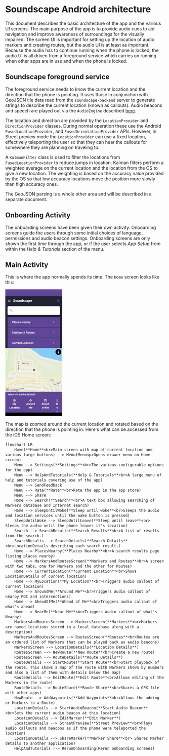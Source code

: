 # Soundscape Android architecture

This document describes the basic architecture of the app and the various UI screens. The main purpose of the app is to provide audio cues to aid navigation and improve awareness of surroundings for the visually impaired. The screen UI is important for setting up the location of audio markers and creating routes, but the audio UI is at least as important. Because the audio has to continue running when the phone is locked, the audio UI is all driven from a foreground service which carries on running when other apps are in use and when the phone is locked.

## Soundscape foreground service
The foreground service needs to know the current location and the direction that the phone is pointing. It uses those in conjunction with GeoJSON tile data read from the `soundscape-backend` server to generate strings to describe the current location (known as callouts). Audio beacons and speech are played out via the `AudioEngine` described [here](audio-API.md).

The location and direction are provided by the `LocationProvider` and `DirectionProvider` classes. During normal operation these use the Android `FusedLocationProvider`, and `FusedOrientationProvider` APIs. However, in Street preview mode the `LocationProvider` can use a fixed location, effectively teleporting the user so that they can hear the callouts for somewhere they are planning on traveling to.

A `KalmanFilter` class is used to filter the locations from `FusedLocationProvider` to reduce jumps in location. Kalman filters perform a weighted average on the current location and the location from the OS to give a new location. The weighting is based on the accuracy value provided by the OS so that low accuracy locations move the position more slowly than high accuracy ones.

The GeoJSON parsing is a whole other area and will be described in a separate document.

## Onboarding Activity
The onboarding screens have been given their own activity. Onboarding screens guide the users through some initial choices of language,  permissions and audio beacon settings. Onboarding screens are only shown the first time through the app, or if the user selects *App Setup* from within the *Help & Tutorials* section of the menu.

## Main Activity
This is where the app normally spends its time. The `Home` screen looks like this:

<img src="HomeScreen.png" height="400"/>

The map is zoomed around the current location and rotated based on the direction that the phone is pointing in. Here's what can be accessed from the iOS Home screen:


```mermaid
flowchart LR
    Home(**Home**<br>Main screen with map of current location and various large buttons) --> Menu(Menu<p>Opens drawer menu on Home screen)
    Menu --> Settings(**Settings**<br>The various configurable options for the app)
    Menu --> HelpAndTutorials(**Help & Tutorials**<br>A large menu of help and tutorials covering use of the app)
    Menu --> SendFeedback
    Menu --> Rate(**Rate**<br>Rate the app in the app store)
    Menu --> Share
    Home --> Search(**Search**<br>A text box allowing searching of Markers database and Internet search)
    Home --> SleepUntilWoke(**Sleep until woke**<br>Sleeps the audio and location services until the wake button is pressed)
    SleepUntilWoke --> SleepUntilLeave(**Sleep until leave**<br> Sleeps the audio until the phone leaves it's location)
    Search --> SearchResults(**Search Results**<br>A list of results from the search.)
    SearchResults --> SearchDetails(**Search Details**<br>LocationDetails describing each search result.)
    Home --> PlacesNearby(**Places Nearby**<br>A search results page listing places nearby)
    Home --> MarkersAndRoutesScreen(**Markers and Routes**<br>A screen with two tabs, one for Markers and the other for Routes)
    Home --> CurrentLocation(**Current Location**<br>Shows LocationDetails of current location)
    Home --> MyLocation(**My Location**<br>Triggers audio callout of current location)
    Home --> AroundMe(**Around Me**<br>Triggers audio callout of nearby POI and intersections)
    Home --> AheadOfMe(**Ahead of Me**<br>Triggers audio callout of what's ahead)
    Home --> NearMe(**Near Me**<br>Triggers audio callout of what's Nearby)
    MarkersAndRoutesScreen --> MarkersScreen(**Markers**<br>Markers are named locations stored in a local database along with a description)
    MarkersAndRoutesScreen --> RoutesScreen(**Routes**<br>Routes are an ordered list of Markers that can be played back as audio beacons)
    MarkersScreen --> LocationDetails(**Location Details**)
    RoutesScreen --> NewRoute(**New Route**<br>Create a new route)
    RoutesScreen --> RouteDetails(**Route Details**)
    RouteDetails --> StartRoute(**Start Route**<br>Start playback of the route. This shows a map of the route with Markers shown by numbers and also a list of them with details below the map)
    RouteDetails --> EditRoute(**Edit Route**<br>Allows editing of the Markers in the route)
    RouteDetails --> RouteShare(**Route Share**<br>Shares a GPX file with other apps)
    NewRoute --> AddWaypoints(**Add Waypoints**<br>Allows the adding or Markers to a Route)
    LocationDetails --> StartAudioBeacon(**Start Audio Beacon**<br>Sets the current audio beacon at this location)
    LocationDetails --> EditMarker(**Edit Marker**)
    LocationDetails --> StreetPreview(**Street Preview**<br>Plays audio callouts and beacons as if the phone were teleported the location)
    LocationDetails --> ShareMarker(**Marker Share**<br> Shares Marker details to another application)
    HelpAndTutorials --> RerunOnboarding(Rerun onboarding screens)
```
